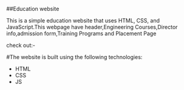 ##Education website

This is a simple education website that uses HTML, CSS, and JavaScript.This webpage have header,Engineering Courses,Director info,admission form,Training Programs and Placement Page

check out:-

#The website is built using the following technologies:
- HTML
- CSS
- JS
